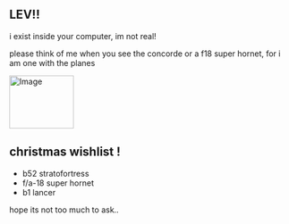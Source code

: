 ## LEV!!
<p>i exist inside your computer, im not real!</p>
<p>please think of me when you see the concorde or a f18 super hornet, for i am one with the planes</p>

<img width="115" height="95" alt="Image" src="https://github.com/user-attachments/assets/39c41301-f033-406e-8931-39682e6162ac" />

## christmas wishlist !
- b52 stratofortress
- f/a-18 super hornet
- b1 lancer

hope its not too much to ask.. 
